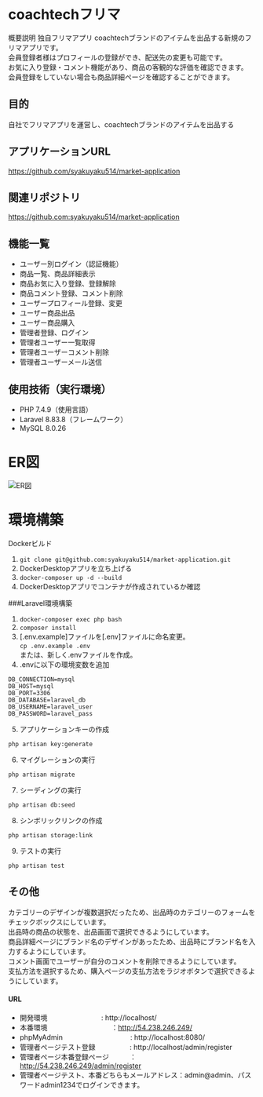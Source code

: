 # coachtechフリマ

概要説明
独自フリマアプリ
coachtechブランドのアイテムを出品する新規のフリマアプリです。<br>
会員登録者様はプロフィールの登録ができ、配送先の変更も可能です。<br>
お気に入り登録・コメント機能があり、商品の客観的な評価を確認できます。<br>
会員登録をしていない場合も商品詳細ページを確認することができます。

## 目的
自社でフリマアプリを運営し、coachtechブランドのアイテムを出品する

## アプリケーションURL
https://github.com/syakuyaku514/market-application

## 関連リポジトリ
https://github.com:syakuyaku514/market-application

## 機能一覧
* ユーザー別ログイン（認証機能）
* 商品一覧、商品詳細表示
* 商品お気に入り登録、登録解除
* 商品コメント登録、コメント削除
* ユーザープロフィール登録、変更
* ユーザー商品出品
* ユーザー商品購入
* 管理者登録、ログイン
* 管理者ユーザー一覧取得
* 管理者ユーザーコメント削除
* 管理者ユーザーメール送信

## 使用技術（実行環境）
* PHP 7.4.9（使用言語）
* Laravel 8.83.8（フレームワーク）
* MySQL 8.0.26


# ER図

![ER図](https://github.com/user-attachments/assets/b6a2fb16-911c-4e84-bdac-a573ab316c62)










# 環境構築
Dockerビルド
1. `git clone git@github.com:syakuyaku514/market-application.git`
2. DockerDesktopアプリを立ち上げる
3. `docker-composer up -d --build`
4. DockerDesktopアプリでコンテナが作成されているか確認

###Laravel環境構築
1. `docker-composer exec php bash`
2. `composer install`
3. [.env.example]ファイルを[.env]ファイルに命名変更。<br>`cp .env.example .env`<br>または、新しく.envファイルを作成。
4. .envに以下の環境変数を追加
```
DB_CONNECTION=mysql
DB_HOST=mysql
DB_PORT=3306
DB_DATABASE=laravel_db
DB_USERNAME=laravel_user
DB_PASSWORD=laravel_pass
```
5. アプリケーションキーの作成
```
php artisan key:generate
``` 
6. マイグレーションの実行
```
php artisan migrate
```
7. シーディングの実行 
```
php artisan db:seed
```
8. シンボリックリンクの作成 
```
php artisan storage:link
```
9. テストの実行 
```
php artisan test
```


## その他
カテゴリーのデザインが複数選択だったため、出品時のカテゴリーのフォームをチェックボックスにしています。<br>
出品時の商品の状態を、出品画面で選択できるようにしています。<br>
商品詳細ページにブランド名のデザインがあったため、出品時にブランド名を入力するようにしています。<br>
コメント画面でユーザーが自分のコメントを削除できるようにしています。<br>
支払方法を選択するため、購入ページの支払方法をラジオボタンで選択できるようにしています。<br>

#### URL
* 開発環境  　　　　　     　　  : http://localhost/
* 本番環境　　　　　　　     　　：http://54.238.246.249/
* phpMyAdmin 　　　　　　　　 　 : http://localhost:8080/
* 管理者ページテスト登録　　　　　: http://localhost/admin/register
* 管理者ページ本番登録ページ　　　：http://54.238.246.249/admin/register
* 管理者ページテスト、本番どちらもメールアドレス：admin@admin、パスワードadmin1234でログインできます。
